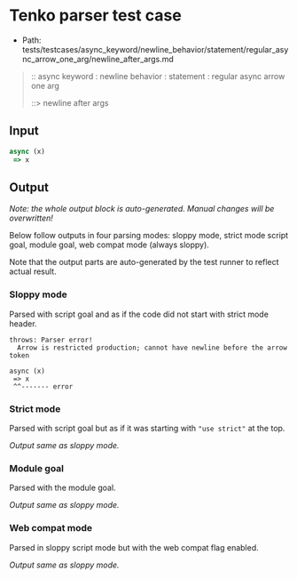 # Tenko parser test case

- Path: tests/testcases/async_keyword/newline_behavior/statement/regular_async_arrow_one_arg/newline_after_args.md

> :: async keyword : newline behavior : statement : regular async arrow one arg
>
> ::> newline after args

## Input

`````js
async (x) 
 => x
`````

## Output

_Note: the whole output block is auto-generated. Manual changes will be overwritten!_

Below follow outputs in four parsing modes: sloppy mode, strict mode script goal, module goal, web compat mode (always sloppy).

Note that the output parts are auto-generated by the test runner to reflect actual result.

### Sloppy mode

Parsed with script goal and as if the code did not start with strict mode header.

`````
throws: Parser error!
  Arrow is restricted production; cannot have newline before the arrow token

async (x)
 => x
 ^^------- error
`````

### Strict mode

Parsed with script goal but as if it was starting with `"use strict"` at the top.

_Output same as sloppy mode._

### Module goal

Parsed with the module goal.

_Output same as sloppy mode._

### Web compat mode

Parsed in sloppy script mode but with the web compat flag enabled.

_Output same as sloppy mode._
